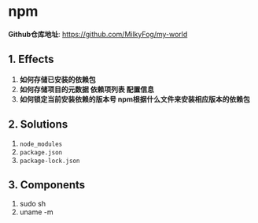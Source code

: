 # npm

**Github仓库地址**: <https://github.com/MilkyFog/my-world>

## 1. **Effects**

1. **如何存储已安装的依赖包**
2. **如何存储项目的元数据 依赖项列表 配置信息**
3. **如何锁定当前安装依赖的版本号 npm根据什么文件来安装相应版本的依赖包**

## 2. **Solutions**

1. `node_modules`
2. `package.json`
3. `package-lock.json`

## 3. **Components**

1. sudo sh
2. uname -m
